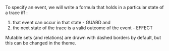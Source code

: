 

To specify an event, we will write a formula that holds in a particular state of a trace iff :
1. that event can occur in that state - GUARD 
   and 
2. the next state of the trace is a valid outcome of the event - EFFECT



Mutable sets (and relations) are drawn with dashed borders by default, but this can be changed in the theme. 

